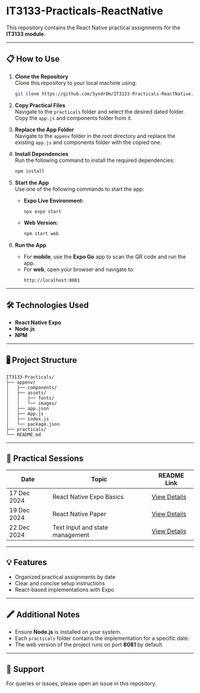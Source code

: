 # IT3133-Practicals-ReactNative

This repository contains the React Native practical assignments for the **IT3133 module**.

---

## 📋 How to Use

1. **Clone the Repository**  
   Clone this repository to your local machine using:  
   ```bash
   git clone https://github.com/5yndr0m/IT3133-Practicals-ReactNative.git
   ```

2. **Copy Practical Files**  
   Navigate to the `practicals` folder and select the desired dated folder. Copy the `app.js` and components folder from it.

3. **Replace the App Folder**  
   Navigate to the `appenv` folder in the root directory and replace the existing `app.js` and components folder with the copied one.

4. **Install Dependencies**  
   Run the following command to install the required dependencies:  
   ```bash
   npm install
   ```

5. **Start the App**  
   Use one of the following commands to start the app:  
   - **Expo Live Environment:**  
     ```bash
     npx expo start
     ```  
   - **Web Version:**  
     ```bash
     npm start web
     ```

6. **Run the App**  
   - For **mobile**, use the **Expo Go** app to scan the QR code and run the app.  
   - For **web**, open your browser and navigate to:  
     ```plaintext
     http://localhost:8081
     ```

---

## 🛠️ Technologies Used

- **React Native Expo**  
- **Node.js**  
- **NPM**

---

## 🖁️ Project Structure

```plaintext
IT3133-Practicals/
├── appenv/
│   ├── components/
│   ├── assets/
│   │   ├── fonts/
│   │   └── images/
│   ├── app.json
│   ├── App.js
│   ├── index.js
│   └── package.json
├── practicals/
└── README.md
```

---

## 📁 Practical Sessions

| Date       | Topic                     | README Link                            |
|------------|---------------------------|----------------------------------------|
| 17 Dec 2024 | React Native Expo Basics | [View Details](./practicals/17_Dec_2024/README.md) |
| 19 Dec 2024 | React Native Paper | [View Details](./practicals/19_Dec_2024/README.md) |
| 22 Dec 2024 | Text Input and state management | [View Details](./practicals/22_Dec_2024/README.md) |

---

## 💡 Features

- Organized practical assignments by date  
- Clear and concise setup instructions  
- React-based implementations with Expo  

---

## 🖍️ Additional Notes

- Ensure **Node.js** is installed on your system.  
- Each `practicals` folder contains the implementation for a specific date.  
- The web version of the project runs on port **8081** by default.  

---

## 📩 Support

For queries or issues, please open an issue in this repository.

